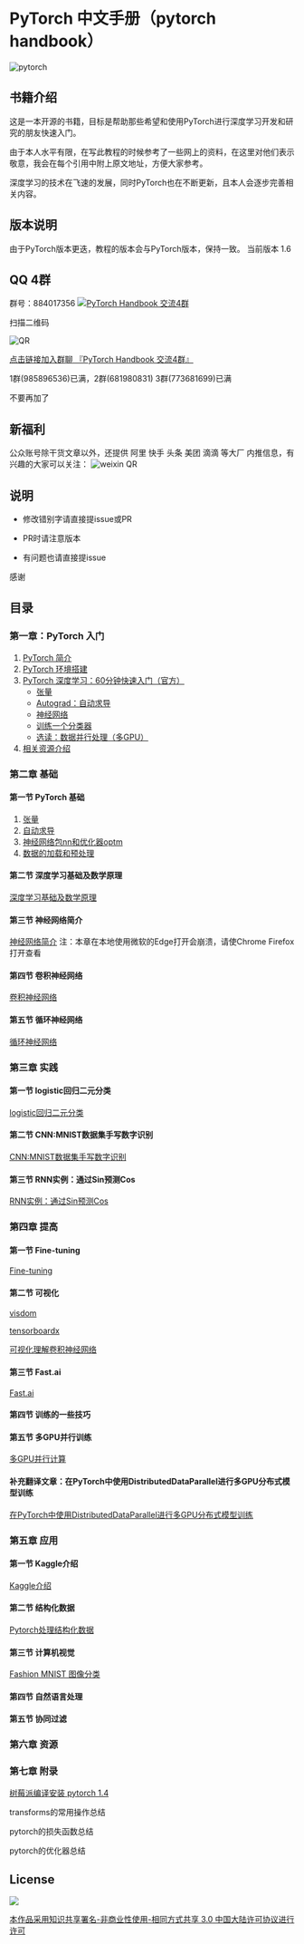 # PyTorch 中文手册（pytorch handbook）
![pytorch](https://raw.githubusercontent.com/pytorch/pytorch/master/docs/source/_static/img/pytorch-logo-dark.png)

## 书籍介绍
这是一本开源的书籍，目标是帮助那些希望和使用PyTorch进行深度学习开发和研究的朋友快速入门。

由于本人水平有限，在写此教程的时候参考了一些网上的资料，在这里对他们表示敬意，我会在每个引用中附上原文地址，方便大家参考。

深度学习的技术在飞速的发展，同时PyTorch也在不断更新，且本人会逐步完善相关内容。

## 版本说明
由于PyTorch版本更迭，教程的版本会与PyTorch版本，保持一致。
当前版本 1.6


## QQ 4群 

群号：884017356
<a target="_blank" href="//shang.qq.com/wpa/qunwpa?idkey=2779cfbc9937dac6d2a7915b91b26e6425143f07b5e45ba5b2b04d10350a20eb"><img border="0" src="//pub.idqqimg.com/wpa/images/group.png" alt="PyTorch Handbook 交流4群" title="PyTorch Handbook 交流4群"></a>

扫描二维码

![QR](Pytorch-Handbook-4.png) 

[点击链接加入群聊 『PyTorch Handbook 交流4群』](//shang.qq.com/wpa/qunwpa?idkey=2779cfbc9937dac6d2a7915b91b26e6425143f07b5e45ba5b2b04d10350a20eb)

1群(985896536)已满，2群(681980831) 3群(773681699)已满

不要再加了

## 新福利

公众账号除干货文章以外，还提供 阿里 快手 头条 美团 滴滴 等大厂 内推信息，有兴趣的大家可以关注：
![weixin QR](deephub.jpg) 



## 说明

- 修改错别字请直接提issue或PR

- PR时请注意版本

- 有问题也请直接提issue

感谢

## 目录

### 第一章：PyTorch 入门

1. [PyTorch 简介](chapter1/1.1-pytorch-introduction.md)
2. [PyTorch 环境搭建](chapter1/1.2-pytorch-installation.md)
3. [PyTorch 深度学习：60分钟快速入门（官方）](chapter1/1.3-deep-learning-with-pytorch-60-minute-blitz.md)
    - [张量](chapter1/1_tensor_tutorial.ipynb)
    - [Autograd：自动求导](chapter1/2_autograd_tutorial.ipynb) 
    - [神经网络](chapter1/3_neural_networks_tutorial.ipynb)
    - [训练一个分类器](chapter1/4_cifar10_tutorial.ipynb)
    - [选读：数据并行处理（多GPU）](chapter1/5_data_parallel_tutorial.ipynb)
4. [相关资源介绍](chapter1/1.4-pytorch-resource.md)

### 第二章 基础
#### 第一节 PyTorch 基础
1. [张量](chapter2/2.1.1.pytorch-basics-tensor.ipynb)
2. [自动求导](chapter2/2.1.2-pytorch-basics-autograd.ipynb)
3. [神经网络包nn和优化器optm](chapter2/2.1.3-pytorch-basics-nerual-network.ipynb)
4. [数据的加载和预处理](chapter2/2.1.4-pytorch-basics-data-loader.ipynb)
#### 第二节 深度学习基础及数学原理

[深度学习基础及数学原理](chapter2/2.2-deep-learning-basic-mathematics.ipynb)

#### 第三节 神经网络简介

[神经网络简介](chapter2/2.3-deep-learning-neural-network-introduction.ipynb)  注：本章在本地使用微软的Edge打开会崩溃，请使Chrome Firefox打开查看

#### 第四节 卷积神经网络

[卷积神经网络](chapter2/2.4-cnn.ipynb)

#### 第五节 循环神经网络

[循环神经网络](chapter2/2.5-rnn.ipynb)

### 第三章 实践
#### 第一节 logistic回归二元分类

[logistic回归二元分类](chapter3/3.1-logistic-regression.ipynb)


#### 第二节 CNN:MNIST数据集手写数字识别

[CNN:MNIST数据集手写数字识别](chapter3/3.2-mnist.ipynb)

#### 第三节 RNN实例：通过Sin预测Cos

[RNN实例：通过Sin预测Cos](chapter3/3.3-rnn.ipynb)

### 第四章 提高
#### 第一节 Fine-tuning

[Fine-tuning](chapter4/4.1-fine-tuning.ipynb)

#### 第二节 可视化

[visdom](chapter4/4.2.1-visdom.ipynb)

[tensorboardx](chapter4/4.2.2-tensorboardx.ipynb) 

[可视化理解卷积神经网络](chapter4/4.2.3-cnn-visualizing.ipynb)

#### 第三节 Fast.ai
[Fast.ai](chapter4/4.3-fastai.ipynb)
#### 第四节 训练的一些技巧

#### 第五节 多GPU并行训练
[多GPU并行计算](chapter4/4.5-multiply-gpu-parallel-training.ipynb)

#### 补充翻译文章：在PyTorch中使用DistributedDataParallel进行多GPU分布式模型训练
[在PyTorch中使用DistributedDataParallel进行多GPU分布式模型训练](chapter4/distributeddataparallel)


### 第五章 应用
#### 第一节 Kaggle介绍
[Kaggle介绍](chapter5/5.1-kaggle.md)
#### 第二节 结构化数据
[Pytorch处理结构化数据](chapter5/5.2-Structured-Data.ipynb)
#### 第三节 计算机视觉
[Fashion MNIST 图像分类](chapter5/5.3-Fashion-MNIST.ipynb)
#### 第四节 自然语言处理
#### 第五节 协同过滤

### 第六章 资源


### 第七章 附录

[树莓派编译安装 pytorch 1.4](pi/)

transforms的常用操作总结

pytorch的损失函数总结

pytorch的优化器总结

## License

![](https://i.creativecommons.org/l/by-nc-sa/3.0/88x31.png)

[本作品采用知识共享署名-非商业性使用-相同方式共享 3.0  中国大陆许可协议进行许可](http://creativecommons.org/licenses/by-nc-sa/3.0/cn)
